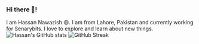 ### Hi there 👋!
I am Hassan Nawazish 😃. I am from Lahore, Pakistan and currently working for Senarybits. I love to explore and learn about new things.
<br/>
![Hassan's GitHub stats](https://github-readme-stats.vercel.app/api?username=hsnnaw&show_icons=true&theme=dark)
![GitHub Streak](https://github-readme-streak-stats.herokuapp.com/?user=hsnnaw&theme=dark)

<!-- ![alt-text](https://user-images.githubusercontent.com/5713670/87202985-820dcb80-c2b6-11ea-9f56-7ec461c497c3.gif) -->


